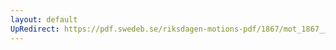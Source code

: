 ```yaml
---
layout: default
UpRedirect: https://pdf.swedeb.se/riksdagen-motions-pdf/1867/mot_1867__ak__00283.pdf
---
```

